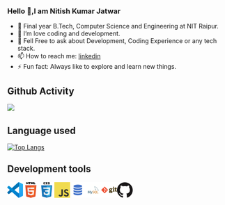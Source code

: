 ### Hello 👋,I am Nitish Kumar Jatwar 

- 🔭 Final year B.Tech, Computer Science and Engineering at NIT Raipur.
- 🌱 I’m love coding and development.
- 💬 Fell Free to ask about Development, Coding Experience or any tech stack.
- 📫 How to reach me: <a href="https://www.linkedin.com/in/nitish-jatwar-a49459171/">linkedin</a>
- ⚡ Fun fact: Always like to explore and learn new things.


## Github Activity
<img src="https://github-readme-stats.vercel.app/api?username=nitishjatwar21&&show_icons=true&title_color=EFD310&icon_color=EF1010&text_color=1ACFE0&bg_color=151515">

## Language used
[![Top Langs](https://github-readme-stats.vercel.app/api/top-langs/?username=nitishjatwar21&layout=compact)](https://github.com/nitishjatwar21/Food-Filler)

## Development tools
<img align="left" alt="Visual Studio Code" width="36px" src="https://raw.githubusercontent.com/github/explore/80688e429a7d4ef2fca1e82350fe8e3517d3494d/topics/visual-studio-code/visual-studio-code.png" />
<img align="left" alt="HTML5" width="36px" src="https://raw.githubusercontent.com/github/explore/80688e429a7d4ef2fca1e82350fe8e3517d3494d/topics/html/html.png" />
<img align="left" alt="CSS3" width="36px" src="https://raw.githubusercontent.com/github/explore/80688e429a7d4ef2fca1e82350fe8e3517d3494d/topics/css/css.png" />
<img align="left" alt="JavaScript" width="36px" src="https://raw.githubusercontent.com/github/explore/80688e429a7d4ef2fca1e82350fe8e3517d3494d/topics/javascript/javascript.png" />
<img align="left" alt="SQL" width="36px" src="https://raw.githubusercontent.com/github/explore/80688e429a7d4ef2fca1e82350fe8e3517d3494d/topics/sql/sql.png" />
<img align="left" alt="MySQL" width="36px" src="https://raw.githubusercontent.com/github/explore/80688e429a7d4ef2fca1e82350fe8e3517d3494d/topics/mysql/mysql.png" />
<img align="left" alt="Git" width="36px" src="https://raw.githubusercontent.com/github/explore/80688e429a7d4ef2fca1e82350fe8e3517d3494d/topics/git/git.png" />
<img align="left" alt="GitHub" width="36px" src="https://raw.githubusercontent.com/github/explore/78df643247d429f6cc873026c0622819ad797942/topics/github/github.png" />
